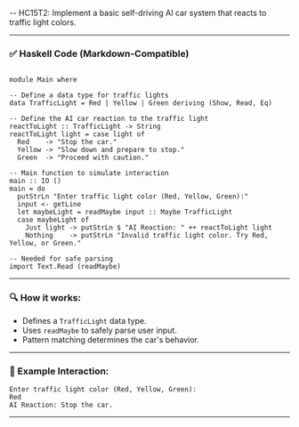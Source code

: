 -- HC15T2: Implement a basic self-driving AI car system that reacts to traffic light colors.

---

### ✅ Haskell Code (Markdown-Compatible)

```haske

module Main where

-- Define a data type for traffic lights
data TrafficLight = Red | Yellow | Green deriving (Show, Read, Eq)

-- Define the AI car reaction to the traffic light
reactToLight :: TrafficLight -> String
reactToLight light = case light of
  Red    -> "Stop the car."
  Yellow -> "Slow down and prepare to stop."
  Green  -> "Proceed with caution."

-- Main function to simulate interaction
main :: IO ()
main = do
  putStrLn "Enter traffic light color (Red, Yellow, Green):"
  input <- getLine
  let maybeLight = readMaybe input :: Maybe TrafficLight
  case maybeLight of
    Just light -> putStrLn $ "AI Reaction: " ++ reactToLight light
    Nothing    -> putStrLn "Invalid traffic light color. Try Red, Yellow, or Green."

-- Needed for safe parsing
import Text.Read (readMaybe)
```

---

### 🔍 How it works:

* Defines a `TrafficLight` data type.
* Uses `readMaybe` to safely parse user input.
* Pattern matching determines the car's behavior.

---

### 🧪 Example Interaction:

```
Enter traffic light color (Red, Yellow, Green):
Red
AI Reaction: Stop the car.
```

---


